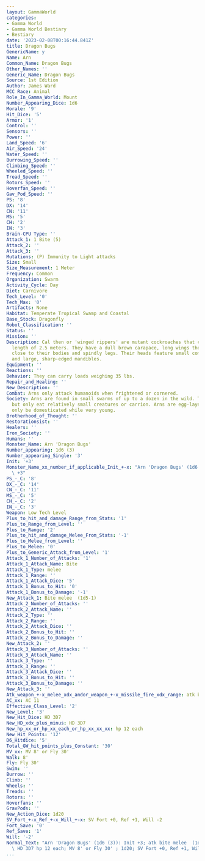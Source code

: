 ```yaml
---
layout: GammaWorld
categories:
- Gamma World
- Gamma World Bestiary
- Bestiary
date: '2023-02-08T00:16:44.841Z'
title: Dragon Bugs
GenericName: y
Name: Arn
Common_Name: Dragon Bugs
Other_Names: ''
Generic_Name: Dragon Bugs
Source: 1st Edition
Author: James Ward
MCC Race: Animal
Role_In_Gamma_World: Mount
Number_Appearing_Dice: 1d6
Morale: '9'
Hit_Dice: '5'
Armor: '1'
Control: ''
Sensors: ''
Power: ''
Land_Speed: '6'
Air_Speed: '24'
Water_Speed: ''
Burrowing_Speed: ''
Climbing_Speed: ''
Wheeled_Speed: ''
Tread_Speed: ''
Rotors_Speed: ''
Hoverfan_Speed: ''
Gav_Pod_Speed: ''
PS: '8'
DX: '14'
CN: '11'
MS: '5'
CH: '2'
IN: '3'
Brain-CPU Type: ''
Attack_1: 1 Bite (5)
Attack_2: ''
Attack_3: ''
Mutations: (P) Immunity to Light attacks
Size: Small
Size_Measurement: 1 Meter
Frequency: Common
Organization: Swarm
Activity_Cycle: Day
Diet: Carnivore
Tech_Level: '0'
Tech_Max: '0'
Artifacts: None
Habitat: Temperate Tropical Swamp and Coastal
Base_Stock: Dragonfly
Robot_Classification: ''
Status: ''
Mission: ''
Description: Cal then or 'winged rippers' are mutant cockroaches that can attain a
  length of 2.5 meters. They have a dull brown carapace, long wings they keep folded
  close to their bodies and spindly legs. Their heads feature small compound eyes
  and large, sharp-edged mandibles.
Equipment: ''
Reactions: ''
Behavior: They can carry loads weighing 35 lbs.
Repair_and_Healing: ''
New_Description: ''
Combat: Arns only attack humanoids when frightened or cornered.
Society: Arns are found in small swarms of up to a dozen in the wild. They're omnivores,
  but only eat relatively small creatures or carrion. Arns are egg-layers, and can
  only be domesticated while very young.
Brotherhood_of_Thought: ''
Restorationsist: ''
Healers: ''
Iron_Society: ''
Humans: ''
Monster_Name: Arn 'Dragon Bugs'
Number_appearing: 1d6 (3)
Number_appearing_Single: '3'
Init: '+3'
Monster_Name_xx_number_if_applicable_Init_+-x: "Arn 'Dragon Bugs' (1d6 (3)): Init\
  \ +3"
PS_-_C: '8'
DX_-_C: '14'
CN_-_C: '11'
MS_-_C: '5'
CH_-_C: '2'
IN_-_C: '3'
Weapon: Low Tech Level
Plus_to_hit_and_damage_Range_from_Stats: '1'
Plus_to_Range_from_Level: ''
Plus_to_Range: '2'
Plus_to_hit_and_damage_Melee_From_Stats: '-1'
Plus_to_Melee_from_Level: ''
Plus_to_Melee: '0'
Plus_to_Generic_Attack_from_Level: '1'
Attack_1_Number_of_Attacks: '1'
Attack_1_Attack_Name: Bite
Attack_1_Type: melee
Attack_1_Range: ''
Attack_1_Attack_Dice: '5'
Attack_1_Bonus_to_Hit: '0'
Attack_1_Bonus_to_Damage: '-1'
New_Attack_1: Bite melee  (1d5-1)
Attack_2_Number_of_Attacks: ''
Attack_2_Attack_Name: ''
Attack_2_Type: ''
Attack_2_Range: ''
Attack_2_Attack_Dice: ''
Attack_2_Bonus_to_Hit: ''
Attack_2_Bonus_to_Damage: ''
New_Attack_2: ''
Attack_3_Number_of_Attacks: ''
Attack_3_Attack_Name: ''
Attack_3_Type: ''
Attack_3_Range: ''
Attack_3_Attack_Dice: ''
Attack_3_Bonus_to_Hit: ''
Attack_3_Bonus_to_Damage: ''
New_Attack_3: ''
Atk_weapon_+-x_melee_xdx_andor_weapon_+-x_missile_fire_xdx_range: atk bite melee  (1d5-1)
AC_xx: AC 11
Effective_Class_Level: '2'
New_Level: '3'
New_Hit_Dice: HD 3D7
New_HD_xdx_plus_minus: HD 3D7
New_hp_xx_or_hp_xx_each_or_hp_xx_xx_xx: hp 12 each
New_Hit_Points: '12'
D6_Hitdice: '5'
Total_GW_hit_points_plus_Constant: '30'
MV_xx: MV 8' or Fly 30'
Walk: 8'
Fly: Fly 30'
Swim: ''
Burrow: ''
Climb: ''
Wheels: ''
Treads: ''
Rotors: ''
Hoverfans: ''
GravPods: ''
New_Action_Dice: 1d20
SV_Fort_+-x_Ref_+-x_Will_+-x: SV Fort +0, Ref +1, Will -2
Fort_Save: '0'
Ref_Save: '1'
Will: '-2'
Normal_Text: "Arn 'Dragon Bugs' (1d6 (3)): Init +3; atk bite melee  (1d5-1); AC 11;\
  \ HD 3D7 hp 12 each; MV 8' or Fly 30' ; 1d20; SV Fort +0, Ref +1, Will -2"
...
```

